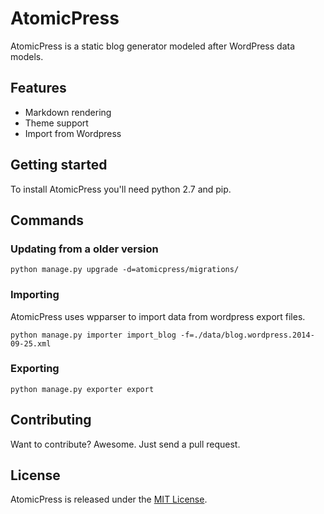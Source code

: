 # AtomicPress

AtomicPress is a static blog generator modeled after WordPress data models.

## Features

- Markdown rendering
- Theme support
- Import from Wordpress


## Getting started

To install AtomicPress you'll need python 2.7 and pip.


## Commands

### Updating from a older version

    python manage.py upgrade -d=atomicpress/migrations/


### Importing

AtomicPress uses wpparser to import data from wordpress export files.

    python manage.py importer import_blog -f=./data/blog.wordpress.2014-09-25.xml


### Exporting

    python manage.py exporter export


## Contributing

Want to contribute? Awesome. Just send a pull request.


## License

AtomicPress is released under the [MIT License](http://www.opensource.org/licenses/MIT).

